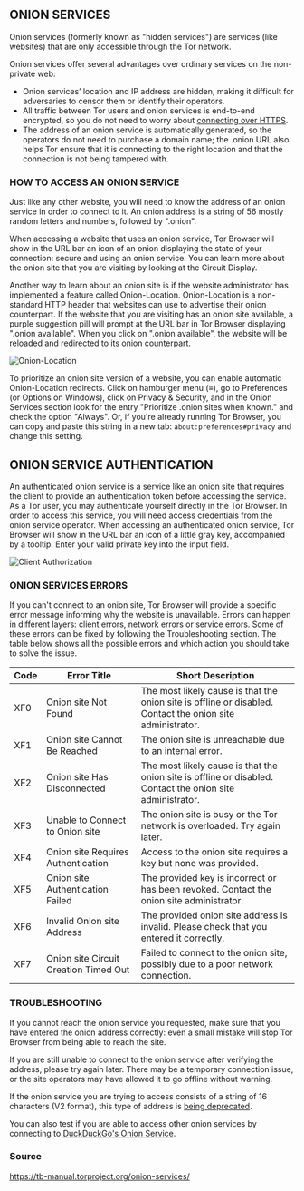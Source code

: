## ONION SERVICES

Onion services (formerly known as "hidden services") are services (like websites) that are only accessible through the Tor network.

Onion services offer several advantages over ordinary services on the non-private web:

* Onion services’ location and IP address are hidden, making it difficult for adversaries to censor them or identify their operators.
* All traffic between Tor users and onion services is end-to-end encrypted, so you do not need to worry about [connecting over HTTPS](/secure-connections).
* The address of an onion service is automatically generated, so the operators do not need to purchase a domain name; the .onion URL also helps Tor ensure that it is connecting to the right location and that the connection is not being tampered with.

### HOW TO ACCESS AN ONION SERVICE

Just like any other website, you will need to know the address of an onion service in order to connect to it. An onion address is a string of 56 mostly random letters and numbers, followed by ".onion".

When accessing a website that uses an onion service, Tor Browser will show in the URL bar an icon of an onion displaying the state of your connection: secure and using an onion service.
You can learn more about the onion site that you are visiting by looking at the Circuit Display.

Another way to learn about an onion site is if the website administrator has implemented a feature called Onion-Location.
Onion-Location is a non-standard HTTP header that websites can use to advertise their onion counterpart.
If the website that you are visiting has an onion site available, a purple suggestion pill will prompt at the URL bar in Tor Browser displaying ".onion available".
When you click on ".onion available", the website will be reloaded and redirected to its onion counterpart.

<img style="max-width:100%" class="col-md-6" src="../../static/images/onion-location.png" alt="Onion-Location">

To prioritize an onion site version of a website, you can enable automatic Onion-Location redirects.
Click on hamburger menu (≡), go to Preferences (or Options on Windows), click on Privacy & Security, and in the Onion Services section look for the entry "Prioritize .onion sites when known." and check the option "Always".
Or, if you're already running Tor Browser, you can copy and paste this string in a new tab: `about:preferences#privacy` and change this setting.

## ONION SERVICE AUTHENTICATION

An authenticated onion service is a service like an onion site that requires the client to provide an authentication token before accessing the service.
As a Tor user, you may authenticate yourself directly in the Tor Browser.
In order to access this service, you will need access credentials from the onion service operator.
When accessing an authenticated onion service, Tor Browser will show in the URL bar an icon of a little gray key, accompanied by a tooltip.
Enter your valid private key into the input field.

<img class="col-md-6" src="../../static/images/client-auth.png" alt="Client Authorization">

### ONION SERVICES ERRORS

If you can't connect to an onion site, Tor Browser will provide a specific error message informing why the website is unavailable.
Errors can happen in different layers: client errors, network errors or service errors.
Some of these errors can be fixed by following the Troubleshooting section.
The table below shows all the possible errors and which action you should take to solve the issue.

| **Code** | **Error Title** | **Short Description** |
|----------|-----------------|-----------------------|
| XF0 | Onion site Not Found | The most likely cause is that the onion site is offline or disabled. Contact the onion site administrator. |
| XF1 | Onion site Cannot Be Reached | The onion site is unreachable due to an internal error. |
| XF2 | Onion site Has Disconnected | The most likely cause is that the onion site is offline or disabled. Contact the onion site administrator. |
| XF3 | Unable to Connect to Onion site | The onion site is busy or the Tor network is overloaded. Try again later. |
| XF4 | Onion site Requires Authentication | Access to the onion site requires a key but none was provided. |
| XF5 | Onion site Authentication Failed | The provided key is incorrect or has been revoked. Contact the onion site administrator. |
| XF6 | Invalid Onion site Address | The provided onion site address is invalid. Please check that you entered it correctly. |
| XF7 | Onion site Circuit Creation Timed Out | Failed to connect to the onion site, possibly due to a poor network connection. |

### TROUBLESHOOTING

If you cannot reach the onion service you requested, make sure that you have entered the onion address correctly: even a small mistake will stop Tor Browser from being able to reach the site.

If you are still unable to connect to the onion service after verifying the address, please try again later. There may be a temporary connection issue, or the site operators may have allowed it to go offline without warning.

If the onion service you are trying to access consists of a string of 16 characters (V2 format), this type of address is [being deprecated](https://support.torproject.org/onionservices/v2-deprecation/).

You can also test if you are able to access other onion services by connecting to [DuckDuckGo's Onion Service](https://duckduckgogg42xjoc72x3sjasowoarfbgcmvfimaftt6twagswzczad.onion/).

### Source

https://tb-manual.torproject.org/onion-services/